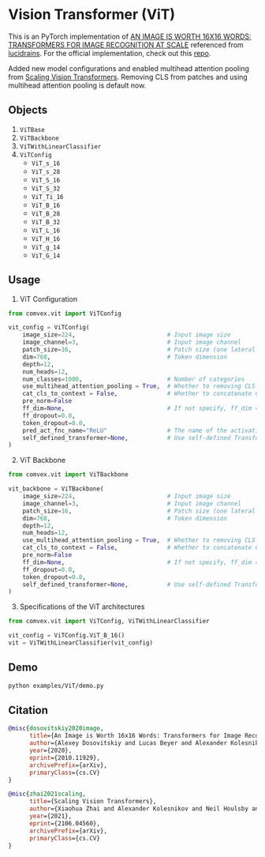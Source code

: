# Vision Transformer (ViT)

This is an PyTorch implementation of [AN IMAGE IS WORTH 16X16 WORDS: TRANSFORMERS FOR IMAGE RECOGNITION AT SCALE](https://arxiv.org/abs/2010.11929) referenced from [lucidrains](https://github.com/blakechi/vit-pytorch). For the official implementation, check out this [repo](https://github.com/google-research/vision_transformer).

Added new model configurations and enabled multihead attention pooling from [Scaling Vision Transformers](https://arxiv.org/abs/2106.04560). Removing CLS from patches and using multihead attention pooling is default now.

## Objects

1. `ViTBase`
2. `ViTBackbone`
3. `ViTWithLinearClassifier`
4. `ViTConfig`
   - `ViT_s_16`
   - `ViT_s_28`
   - `ViT_S_16`
   - `ViT_S_32`
   - `ViT_Ti_16`
   - `ViT_B_16`
   - `ViT_B_28`
   - `ViT_B_32`
   - `ViT_L_16`
   - `ViT_H_16`
   - `ViT_g_14`
   - `ViT_G_14`

## Usage

1. ViT Configuration

```python
from comvex.vit import ViTConfig

vit_config = ViTConfig(
    image_size=224,                          # Input image size
    image_channel=3,                         # Input image channel
    patch_size=16,                           # Patch size (one lateral of the square patch)
    dim=768,                                 # Token dimension
    depth=12,
    num_heads=12,
    num_classes=1000,                        # Number of categories
    use_multihead_attention_pooling = True,  # Whether to removing CLS from patches and using multihead attention pooling
    cat_cls_to_context = False,              # Whether to concatenate CLS to patches in multihead attention pooling. No operatoin when `use_multihead_attention_pooling` is False.
    pre_norm=False
    ff_dim=None,                             # If not specify, ff_dim = 4*dim
    ff_dropout=0.0,
    token_dropout=0.0,
    pred_act_fnc_name="ReLU"                 # The name of the activation function for the projection head
    self_defined_transformer=None,           # Use self-defined Transformer object
)
```

2. ViT Backbone

```python
from comvex.vit import ViTBackbone

vit_backbone = ViTBackbone(
    image_size=224,                          # Input image size
    image_channel=3,                         # Input image channel
    patch_size=16,                           # Patch size (one lateral of the square patch)
    dim=768,                                 # Token dimension
    depth=12,
    num_heads=12,
    use_multihead_attention_pooling = True,  # Whether to removing CLS from patches and using multihead attention pooling
    cat_cls_to_context = False,              # Whether to concatenate CLS to patches in multihead attention pooling. No operatoin when `use_multihead_attention_pooling` is False.
    pre_norm=False
    ff_dim=None,                             # If not specify, ff_dim = 4*dim
    ff_dropout=0.0,
    token_dropout=0.0,
    self_defined_transformer=None,           # Use self-defined Transformer object
)
```

3. Specifications of the ViT architectures

```python
from comvex.vit import ViTConfig, ViTWithLinearClassifier

vit_config = ViTConfig.ViT_B_16()
vit = ViTWithLinearClassifier(vit_config)
```

## Demo

```bash
python examples/ViT/demo.py
```

## Citation

```bibtex
@misc{dosovitskiy2020image,
      title={An Image is Worth 16x16 Words: Transformers for Image Recognition at Scale},
      author={Alexey Dosovitskiy and Lucas Beyer and Alexander Kolesnikov and Dirk Weissenborn and Xiaohua Zhai and Thomas Unterthiner and Mostafa Dehghani and Matthias Minderer and Georg Heigold and Sylvain Gelly and Jakob Uszkoreit and Neil Houlsby},
      year={2020},
      eprint={2010.11929},
      archivePrefix={arXiv},
      primaryClass={cs.CV}
}
```

```bibtex
@misc{zhai2021scaling,
      title={Scaling Vision Transformers},
      author={Xiaohua Zhai and Alexander Kolesnikov and Neil Houlsby and Lucas Beyer},
      year={2021},
      eprint={2106.04560},
      archivePrefix={arXiv},
      primaryClass={cs.CV}
}
```
